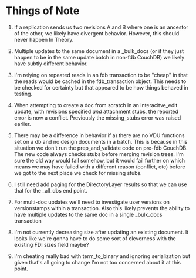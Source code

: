 Things of Note
===


1. If a replication sends us two revisions A and B where one is an
   ancestor of the other, we likely have divergent behavior. However,
   this should never happen In Theory.

2. Multiple updates to the same document in a _bulk_docs (or if they
   just happen to be in the same update batch in non-fdb CouchDB)
   we likely have subtly different behavior.

3. I'm relying on repeated reads in an fdb transaction to be "cheap"
   in that the reads would be cached in the fdb_transaction object.
   This needs to be checked for certainty but that appeared to
   be how things behaved in testing.

4. When attempting to create a doc from scratch in an interacitve_edit
   update, with revisions specified *and* attachment stubs, the reported
   error is now a conflict. Previously the missing_stubs error was
   raised earlier.

5. There may be a difference in behavior if a) there are no VDU functions
   set on a db and no design documents in a batch. This is because in
   this situation we don't run the prep_and_validate code on pre-fdb
   CouchDB. The new code always checks stubs before merging revision trees.
   I'm sure the old way would fail somehow, but it would fail further on
   which means we may have failed with a different reason (conflict, etc)
   before we got to the next place we check for missing stubs.

6. I still need add paging for the DirectoryLayer results so that we
   can use that for the _all_dbs end point.

7. For multi-doc updates we'll need to investigate user versions on
   versionstamps within a transaction. Also this likely prevents the
   ability to have multiple updates to the same doc in a single
   _bulk_docs transaction

8. I'm not currently decreasing size after updating an existing document.
   It looks like we're gonna have to do some sort of cleverness with the
   existing FDI sizes field maybe?

9. I'm cheating really bad with term_to_binary and ignoring serialization
   but given that's all going to change I'm not too concerned about it
   at this point.